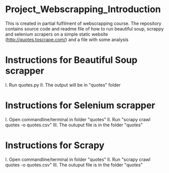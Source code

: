 # Project_Webscrapping_Introduction
This is created in partial fulfilment of webscrapping course. The repository contains source code and readme file of how to run beautiful soup, scrappy and selenium scrapers on a simple static website (http://quotes.toscrape.com/)  and a file with some analysis
# Instructions for Beautiful Soup scrapper
I. Run quotes.py
II. The output will be in  "quotes" folder
# Instructions for Selenium scrapper
I. Open commandline/terminal in folder "quotes"
II. Run "scrapy crawl quotes -o quotes.csv"
III. The outuput file is in the folder "quotes"
# Instructions for Scrapy
I. Open commandline/terminal in folder "quotes"
II. Run "scrapy crawl quotes -o quotes.csv"
III. The outuput file is in the folder "quotes"
